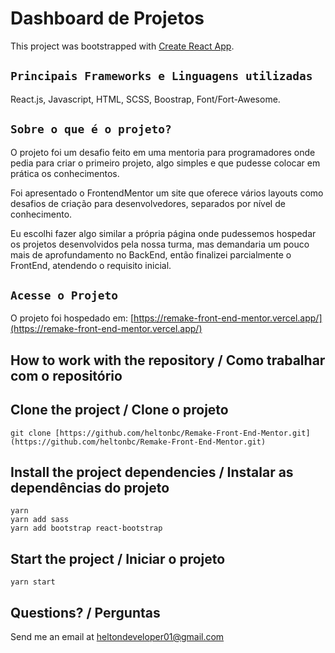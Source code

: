 # Dashboard de Projetos

This project was bootstrapped with [Create React App](https://github.com/facebook/create-react-app).

## `Principais Frameworks e Linguagens utilizadas`

React.js, Javascript, HTML, SCSS, Boostrap, Font/Fort-Awesome.

## `Sobre o que é o projeto?`

O projeto foi um desafio feito em uma mentoria para programadores onde pedia para criar o primeiro projeto, algo simples e que pudesse colocar em prática os conhecimentos.

Foi apresentado o FrontendMentor um site que oferece vários layouts como desafios de criação para desenvolvedores, separados por nível de conhecimento.

Eu escolhi fazer algo similar a própria página onde pudessemos hospedar os projetos desenvolvidos pela nossa turma, mas demandaria um pouco mais de aprofundamento no BackEnd, então finalizei parcialmente o FrontEnd, atendendo o requisito inicial.

## `Acesse o Projeto`

O projeto foi hospedado em:
[https://remake-front-end-mentor.vercel.app/](https://remake-front-end-mentor.vercel.app/)

## How to work with the repository / Como trabalhar com o repositório

## Clone the project / Clone o projeto

```
git clone [https://github.com/heltonbc/Remake-Front-End-Mentor.git](https://github.com/heltonbc/Remake-Front-End-Mentor.git)
```

## Install the project dependencies / Instalar as dependências do projeto

```
yarn
yarn add sass
yarn add bootstrap react-bootstrap
```

## Start the project / Iniciar o projeto

```
yarn start
```

## Questions? / Perguntas

Send me an email at [heltondeveloper01@gmail.com](mailto:heltondeveloper01@gmail.com)

